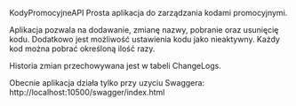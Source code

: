 KodyPromocyjneAPI
Prosta aplikacja do zarządzania kodami promocyjnymi.

Aplikacja pozwala na dodawanie, zmianę nazwy, pobranie oraz usunięcię kodu. Dodatkowo jest możliwość ustawienia kodu jako nieaktywny. Każdy kod można pobrać określoną ilość razy.

Historia zmian przechowywana jest w tabeli ChangeLogs.

Obecnie aplikacja działa tylko przy uzyciu Swaggera: http://localhost:10500/swagger/index.html
